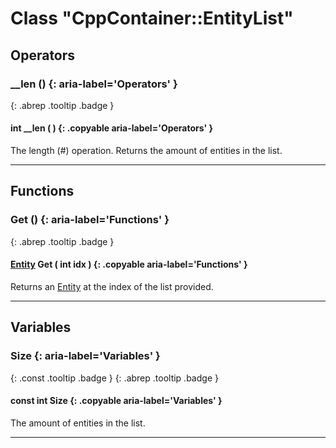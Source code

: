 # Class "CppContainer::EntityList"
## Operators
### __len () {: aria-label='Operators' }
[ ](#){: .abrep .tooltip .badge }
#### int __len ( ) {: .copyable aria-label='Operators' }

The length (#) operation. Returns the amount of entities in the list.

___
## Functions
### Get () {: aria-label='Functions' }
[ ](#){: .abrep .tooltip .badge }
#### [Entity](Entity.md) Get ( int idx ) {: .copyable aria-label='Functions' }

Returns an [Entity](Entity.md) at the index of the list provided.

___
## Variables
### Size {: aria-label='Variables' }
[ ](#){: .const .tooltip .badge } [ ](#){: .abrep .tooltip .badge }
#### const int Size  {: .copyable aria-label='Variables' }

The amount of entities in the list.

___
